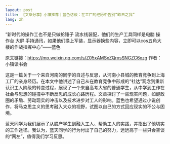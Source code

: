 ```yaml
---
layout: post
title: 【文章分享】小镇推荐｜蓝色访谈：在工厂的经历中告别“昨日之我”
lang: zh
---
```


“新时代的操作工也不是只做抡锤子 流水线装配，他们的生产工具同样是电脑 操作台 大屏 手持通讯，如果他们换上军装，显示器换些内容，立即可以cos五角大楼的作战指挥中心”——蓝色

原文链接：<https://mp.weixin.qq.com/s/Z05xAMSxZQrxsSNGZC6xzg> 作者：小镇读书会

这是一篇关于一个来自河南的同学的自述与反思，从河南小县城的教育竞争到上海工厂的亲身经历。在本文中他讲述了自己从在教育竞争中形成的“社达”观念到重新认识工人阶级的转变过程，展现了一个来自高考大省的普通学生，从中学到工作在社会与思想的碰撞中不断反思的成长心路历程。文章探讨了一些现实问题，如键政圈的矛盾、劳动现实的冲击以及技术进步对工人的影响。蓝色也希望通过小说创作，将马克思主义的思考融入大众的视野，试图以自己的方式回应现实的不公与困境。

蓝天同学为我们展示了从脱产学生到融入工人、帮助工人的实践，并指出了他切实的工作途径。我认为，蓝天同学的行为付出了自己的努力，远远高于一些只会空谈的“网左”，值得我们学习反思。
